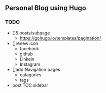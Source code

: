 ## Personal Blog using Hugo

### TODO
- []5 posts/subpage
    - https://gohugo.io/templates/pagination/
- []renew icon
    - facebook
    - github
    - Linkein
    - Instagram
- []add Navigation pages
    - catagories
    - tags
- post TOC sidebar
